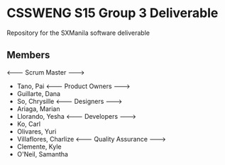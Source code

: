 # CSSWENG S15 Group 3 Deliverable

Repository for the SXManila software deliverable

## Members
  <--- Scrum Master --->
  - Tano, Pai
  <--- Product Owners --->
  - Guillarte, Dana
  - So, Chrysille
  <--- Designers --->
  - Ariaga, Marian
  - Llorando, Yesha
  <--- Developers --->
  - Ko, Carl
  - Olivares, Yuri
  - Villaflores, Charlize
  <--- Quality Assurance --->
  - Clemente, Kyle
  - O'Neil, Samantha
